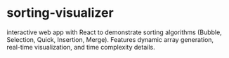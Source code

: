 # sorting-visualizer
interactive web app with React to demonstrate sorting algorithms (Bubble, Selection, Quick, Insertion, Merge). Features dynamic array generation, real-time visualization, and time complexity details.
